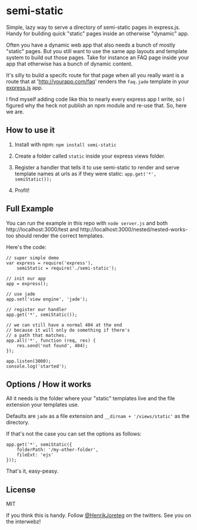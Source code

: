# semi-static

Simple, lazy way to serve a directory of semi-static pages in express.js. Handy for building quick "static" pages inside an otherwise "dynamic" app.

Often you have a dynamic web app that also needs a bunch of mostly "static" pages. But you still want to use the same app layouts and template system to build out those pages. Take for instance an FAQ page inside your app that otherwise has a bunch of dynamic content. 

It's silly to build a specifc route for that page when all you really want is a route that at 'http://yourapp.com/faq' renders the `faq.jade` template in your [express.js](http://expressjs.com/) app.

I find myself adding code like this to nearly every express app I write, so I figured why the heck not publish an npm module and re-use that. So, here we are.

## How to use it

1. Install with npm: 
    `npm install semi-static`

2. Create a folder called `static` inside your express views folder.

3. Register a handler that tells it to use semi-static to render and serve template names at urls as if they were static:
    `app.get('*', semiStatic());`

4. Profit!

## Full Example

You can run the example in this repo with `node server.js` and both http://localhost:3000/test and http://localhost:3000/nested/nested-works-too should render the correct templates.

Here's the code:

```
// super simple demo
var express = require('express'),
    semiStatic = require('./semi-static');

// init our app
app = express();

// use jade
app.set('view engine', 'jade');

// register our handler
app.get('*', semiStatic());

// we can still have a normal 404 at the end
// because it will only do something if there's
// a path that matches.
app.all('*', function (req, res) {
    res.send('not found', 404);
});

app.listen(3000);
console.log('started');
```

## Options / How it works

All it needs is the folder where your "static" templates live and the file extension your templates use.

Defaults are `jade` as a file extension and `__dirnam + '/views/static'` as the directory.

If that's not the case you can set the options as follows:

```
app.get('*', semiStatic({
    folderPath: '/my-other-folder',
    fileExt: 'ejs'
}));
```

That's it, easy-peasy.

## License

MIT


If you think this is handy. Follow [@HenrikJoreteg](https://twitter.com/henrikjoreteg) on the twitters. See you on the interwebz!